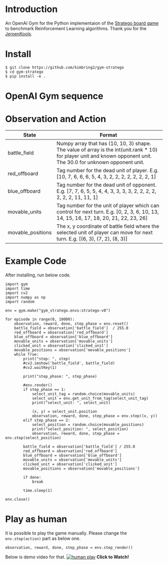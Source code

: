 # Introduction
An OpenAI Gym for the Python implementaion of the [Stratego board game](https://github.com/JeroenKools/gpfj) to benchmark Reinforcement Learning algorithms. Thank you for the [JeroenKools](https://github.com/JeroenKools).

# Install
```
$ git clone https://github.com/kimbring2/gym-stratego
$ cd gym-stratego
$ pip install -e .
```

# OpenAI Gym sequence

# Observation and Action
| State |  Format |
| ------------- | ------------- |
| battle_field | Numpy array that has (10, 10, 3) shape. The value of array is the int(unit.rank * 10) for player unit and known opponent unit. The 30.0 for unknown opponent unit.|
| red_offboard | Tag number for the dead unit of player. E.g. [10, 7, 6, 6, 6, 5, 4, 3, 2, 2, 2, 2, 2, 2, 2, 1] |
| blue_offboard | Tag number for the dead unit of opponent. E.g. [7, 7, 6, 5, 5, 4, 4, 3, 3, 3, 3, 2, 2, 2, 2, 2, 2, 2, 11, 11, 1] |
| movable_units | Tag number for the unit of player which can control for next turn. E.g. [0, 2, 3, 6, 10, 13, 14, 15, 16, 17, 18, 20, 21, 22, 23, 26] |
| movable_positions | The x, y coordinate of battle field where the selected unit of player can move for next turn. E.g. [(6, 3), (7, 2), (8, 3)] |

# Example Code
After installing, run below code.
```
import gym
import time
import cv2
import numpy as np
import random

env = gym.make("gym_stratego.envs:stratego-v0")

for episode in range(0, 10000):
    observation, reward, done, step_phase = env.reset()
    battle_field = observation['battle_field']  / 255.0
    red_offboard = observation['red_offboard']
    blue_offboard = observation['blue_offboard']
    movable_units = observation['movable_units']
    clicked_unit = observation['clicked_unit']
    movable_positions = observation['movable_positions']
    while True:
        print("step: ", step)
        #cv2.imshow('battle_field', battle_field)
        #cv2.waitKey(1)

        print("step_phase: ", step_phase)

        #env.render()
        if step_phase == 1:
            select_unit_tag = random.choice(movable_units)
            select_unit = env.get_unit_from_tag(select_unit_tag)
            print("select_unit: ", select_unit)

            (x, y) = select_unit.position
            observation, reward, done, step_phase = env.step((x, y))
        elif step_phase == 2:
            select_position = random.choice(movable_positions)
            print("select_position: ", select_position)
            observation, reward, done, step_phase = env.step(select_position)
        
        battle_field = observation['battle_field'] / 255.0
        red_offboard = observation['red_offboard']
        blue_offboard = observation['blue_offboard']
        movable_units = observation['movable_units']
        clicked_unit = observation['clicked_unit']
        movable_positions = observation['movable_positions']

        if done:
            break

        time.sleep(1)
        
env.close()
```

# Play as human
It is possible to play the game manually. Please change the ```env.step(action)``` part as below one.
```
observation, reward, done, step_phase = env.step_render()
```

Below is demo video for that.
[![human play](https://img.youtube.com/vi/QlrTqNp1R3U/sddefault.jpg)](https://youtu.be/QlrTqNp1R3U "Play as human video - Click to Watch!")
<strong>Click to Watch!</strong>
